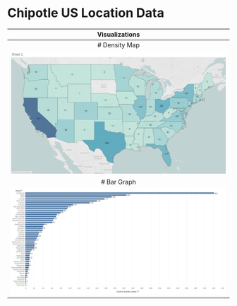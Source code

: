 # Chipotle US Location Data

|   Visualizations   |
|:--------------:|
|# Density Map|
|![USMAP](https://github.com/jbrdge/TableauProjects/blob/master/Datasources/Chipotle/ChipotleMap.png)|
| # Bar Graph |
|![Bar Graph](https://github.com/jbrdge/TableauProjects/blob/master/Datasources/Chipotle/ChipotleBarGraph.png)|